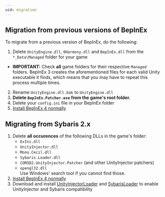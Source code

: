 ```yaml
---
uid: migration
---
```


## Migration from previous versions of BepInEx

To migrate from a previous version of BepInEx, do the following:

1. Delete `UnityEngine.dll`, `0Harmony.dll` and `BepInEx.dll` from the `*_Data\Managed` folder for your game
  - **IMPORTANT:** Check **all** game folders for their respective `Managed` folders. BepInEx 3 creates the aforementioned files for each valid Unity executable it finds, which means that you may have to repeat this process multiple times.
2. Rename `UnityEngine.dll.bak` to `UnityEngine.dll`
3. **Delete `BepInEx.Patcher.exe` from the game's root folder.**
4. Delete your `config.ini` file in your BepInEx folder
5. [Install BepInEx 4 normally](<xref:installation>)

## Migrating from Sybaris 2.x

1. Delete **all occurences** of the following DLLs in the game's folder:
    * `ExIni.dll`
    * `UnityInjector.dll`
    * `Mono.Cecil.dll`
    * `Sybaris.Loader.dll`
    * `COM3D2.UnityInjector.Patcher` (and other UnityInjector patchers)
    * `opengl32.dll`  
  Use Windows' search tool if you cannot find those.
2. [Install BepInEx 4 normally](<xref:installation>)
3. Download and install [UnityInjectorLoader](https://github.com/BepInEx/BepInEx.UnityInjectorLoader/releases) and [SybarisLoader](https://github.com/BepInEx/BepInEx.SybarisLoader.Patcher/releases) to enable UnityInjector and Sybaris compatibility